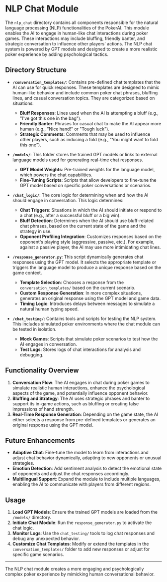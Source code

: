 # NLP Chat Module

The `nlp_chat` directory contains all components responsible for the natural language processing (NLP) functionalities of the PokerAI. This module enables the AI to engage in human-like chat interactions during poker games. These interactions may include bluffing, friendly banter, and strategic conversation to influence other players' actions. The NLP chat system is powered by GPT models and designed to create a more realistic poker experience by adding psychological tactics.

## Directory Structure

- **`/conversation_templates/`**: Contains pre-defined chat templates that the AI can use for quick responses. These templates are designed to mimic human-like behavior and include common poker chat phrases, bluffing lines, and casual conversation topics. They are categorized based on situations:
  - **Bluff Responses**: Lines used when the AI is attempting a bluff (e.g., "I've got this one in the bag").
  - **Friendly Banter**: Phrases for casual chat to make the AI appear more human (e.g., "Nice hand!" or "Tough luck").
  - **Strategic Comments**: Comments that may be used to influence other players, such as inducing a fold (e.g., "You might want to fold this one").

- **`/models/`**: This folder stores the trained GPT models or links to external language models used for generating real-time chat responses.
  - **GPT Model Weights**: Pre-trained weights for the language model, which powers the chat capabilities.
  - **Fine-Tuning Scripts**: Scripts that allow developers to fine-tune the GPT model based on specific poker conversations or scenarios.

- **`/chat_logic/`**: The core logic for determining when and how the AI should engage in conversation. This logic determines:
  - **Chat Triggers**: Situations in which the AI should initiate or respond to a chat (e.g., after a successful bluff or a big win).
  - **Bluff Detection**: Determines when the AI should use bluff-related chat phrases, based on the current state of the game and the strategy in use.
  - **Opponent Profiling Integration**: Customizes responses based on the opponent's playing style (aggressive, passive, etc.). For example, against a passive player, the AI may use more intimidating chat lines.

- **`/response_generator.py`**: This script dynamically generates chat responses using the GPT model. It selects the appropriate template or triggers the language model to produce a unique response based on the game context.
  - **Template Selection**: Chooses a response from the `conversation_templates/` based on the current scenario.
  - **Custom Response Generation**: In more complex situations, generates an original response using the GPT model and game data.
  - **Timing Logic**: Introduces delays between messages to simulate a natural human typing speed.

- **`/chat_testing/`**: Contains tools and scripts for testing the NLP system. This includes simulated poker environments where the chat module can be tested in isolation.
  - **Mock Games**: Scripts that simulate poker scenarios to test how the AI engages in conversation.
  - **Test Logs**: Stores logs of chat interactions for analysis and debugging.

## Functionality Overview

1. **Conversation Flow**: The AI engages in chat during poker games to simulate realistic human interactions, enhance the psychological aspects of the game, and potentially influence opponent behavior.
2. **Bluffing and Strategy**: The AI uses strategic phrases and banter to support its in-game actions, such as bluffing or creating false impressions of hand strength.
3. **Real-Time Response Generation**: Depending on the game state, the AI either selects a response from pre-defined templates or generates an original response using the GPT model.

## Future Enhancements

- **Adaptive Chat**: Fine-tune the model to learn from interactions and adjust chat behavior dynamically, adapting to new opponents or unusual strategies.
- **Emotion Detection**: Add sentiment analysis to detect the emotional state of opponents and adjust the chat responses accordingly.
- **Multilingual Support**: Expand the module to include multiple languages, enabling the AI to communicate with players from different regions.

## Usage

1. **Load GPT Models**: Ensure the trained GPT models are loaded from the `/models/` directory.
2. **Initiate Chat Module**: Run the `response_generator.py` to activate the chat logic.
3. **Monitor Logs**: Use the `chat_testing/` tools to log chat responses and debug any unexpected behavior.
4. **Customize Chat Templates**: Modify or extend the templates in the `conversation_templates/` folder to add new responses or adjust for specific game scenarios.

---

The NLP chat module creates a more engaging and psychologically complex poker experience by mimicking human conversational behavior.

